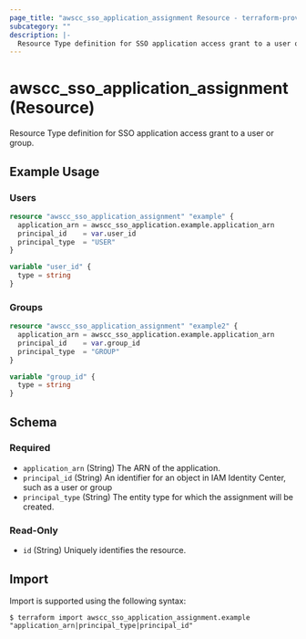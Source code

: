 ```yaml
---
page_title: "awscc_sso_application_assignment Resource - terraform-provider-awscc"
subcategory: ""
description: |-
  Resource Type definition for SSO application access grant to a user or group.
---
```


# awscc_sso_application_assignment (Resource)

Resource Type definition for SSO application access grant to a user or group.

## Example Usage 

### Users

```terraform
resource "awscc_sso_application_assignment" "example" {
  application_arn = awscc_sso_application.example.application_arn
  principal_id    = var.user_id
  principal_type  = "USER"
}

variable "user_id" {
  type = string
}
```

### Groups

```terraform
resource "awscc_sso_application_assignment" "example2" {
  application_arn = awscc_sso_application.example.application_arn
  principal_id    = var.group_id
  principal_type  = "GROUP"
}

variable "group_id" {
  type = string
}
```

<!-- schema generated by tfplugindocs -->
## Schema

### Required

- `application_arn` (String) The ARN of the application.
- `principal_id` (String) An identifier for an object in IAM Identity Center, such as a user or group
- `principal_type` (String) The entity type for which the assignment will be created.

### Read-Only

- `id` (String) Uniquely identifies the resource.

## Import

Import is supported using the following syntax:

```shell
$ terraform import awscc_sso_application_assignment.example "application_arn|principal_type|principal_id"
```